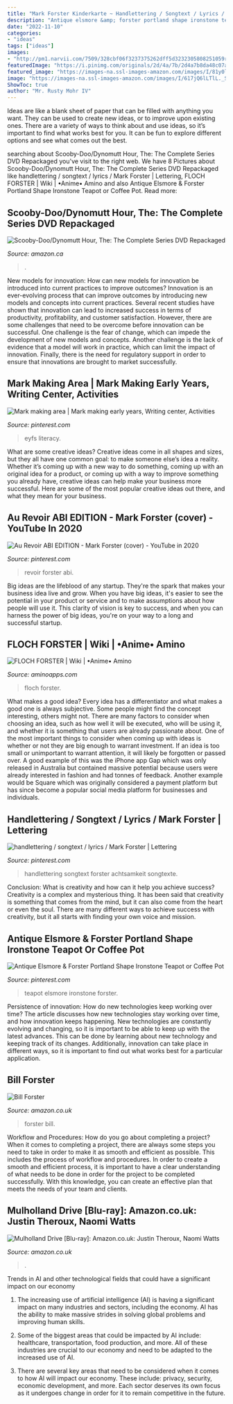 ```yaml
---
title: "Mark Forster Kinderkarte ~ Handlettering / Songtext / Lyrics / Mark Forster"
description: "Antique elsmore &amp; forster portland shape ironstone teapot or coffee pot"
date: "2022-11-10"
categories:
- "ideas"
tags: ["ideas"]
images:
- "http://pm1.narvii.com/7509/328cbf06f3237375262dff5d3232305808251059r1-640-1020v2_uhq.jpg"
featuredImage: "https://i.pinimg.com/originals/2d/4a/7b/2d4a7b8da48c07aed9d9964bf1da9123.jpg"
featured_image: "https://images-na.ssl-images-amazon.com/images/I/81y0lEkWeCL.__AC_SY300_QL70_ML2_.jpg"
image: "https://images-na.ssl-images-amazon.com/images/I/617jQ6lLTlL._SY300_.jpg"
ShowToc: true
author: "Mr. Rusty Mohr IV"
---
```



Ideas are like a blank sheet of paper that can be filled with anything you want. They can be used to create new ideas, or to improve upon existing ones. There are a variety of ways to think about and use ideas, so it’s important to find what works best for you. It can be fun to explore different options and see what comes out the best.

	

		
searching about Scooby-Doo/Dynomutt Hour, The: The Complete Series DVD Repackaged you've visit to the right web. We have 8 Pictures about Scooby-Doo/Dynomutt Hour, The: The Complete Series DVD Repackaged like handlettering / songtext / lyrics / Mark Forster | Lettering, FLOCH FORSTER | Wiki | •Anime• Amino and also Antique Elsmore &amp; Forster Portland Shape Ironstone Teapot or Coffee Pot. Read more:
		
    
## Scooby-Doo/Dynomutt Hour, The: The Complete Series DVD Repackaged

<img loading=lazy src="https://images-na.ssl-images-amazon.com/images/I/81y0lEkWeCL.__AC_SY300_QL70_ML2_.jpg" onerror="this.onerror=null;this.src='https://tse1.mm.bing.net/th?id=OIP.2q7NtyR-lmlCZNlzwJI8BgAAAA&amp;pid=15.1';" alt="Scooby-Doo/Dynomutt Hour, The: The Complete Series DVD Repackaged">

_Source: amazon.ca_

>. 

	

New models for innovation: How can new models for innovation be introduced into current practices to improve outcomes?
Innovation is an ever-evolving process that can improve outcomes by introducing new models and concepts into current practices. Several recent studies have shown that innovation can lead to increased success in terms of productivity, profitability, and customer satisfaction. However, there are some challenges that need to be overcome before innovation can be successful. One challenge is the fear of change, which can impede the development of new models and concepts. Another challenge is the lack of evidence that a model will work in practice, which can limit the impact of innovation. Finally, there is the need for regulatory support in order to ensure that innovations are brought to market successfully.

    
## Mark Making Area | Mark Making Early Years, Writing Center, Activities

<img loading=lazy src="https://i.pinimg.com/originals/63/b1/6a/63b16a0f944d195d390c83eb25c49c05.jpg" onerror="this.onerror=null;this.src='https://tse1.mm.bing.net/th?id=OIP.mEdLNlPMPXK8ZTB5LVK3bAHaJ4&amp;pid=15.1';" alt="Mark making area | Mark making early years, Writing center, Activities">

_Source: pinterest.com_

>eyfs literacy. 

	

What are some creative ideas?
Creative ideas come in all shapes and sizes, but they all have one common goal: to make someone else’s idea a reality. Whether it’s coming up with a new way to do something, coming up with an original idea for a product, or coming up with a way to improve something you already have, creative ideas can help make your business more successful. Here are some of the most popular creative ideas out there, and what they mean for your business.

    
## Au Revoir ABI EDITION - Mark Forster (cover) - YouTube In 2020

<img loading=lazy src="https://i.pinimg.com/originals/f8/4b/eb/f84beb8889db65b1efaa579a8564d737.jpg" onerror="this.onerror=null;this.src='https://tse2.mm.bing.net/th?id=OIP.o_hjxIovoTi4ItFO3dFeiAHaFj&amp;pid=15.1';" alt="Au Revoir ABI EDITION - Mark Forster (cover) - YouTube in 2020">

_Source: pinterest.com_

>revoir forster abi. 

	

Big ideas are the lifeblood of any startup. They're the spark that makes your business idea live and grow. When you have big ideas, it's easier to see the potential in your product or service and to make assumptions about how people will use it. This clarity of vision is key to success, and when you can harness the power of big ideas, you're on your way to a long and successful startup.

    
## FLOCH FORSTER | Wiki | •Anime• Amino

<img loading=lazy src="http://pm1.narvii.com/7509/328cbf06f3237375262dff5d3232305808251059r1-640-1020v2_uhq.jpg" onerror="this.onerror=null;this.src='https://tse3.mm.bing.net/th?id=OIP.L_CD7a_P2g5mjkyXc5tZFgHaLz&amp;pid=15.1';" alt="FLOCH FORSTER | Wiki | •Anime• Amino">

_Source: aminoapps.com_

>floch forster. 

	

What makes a good idea?
Every idea has a differentiator and what makes a good one is always subjective. Some people might find the concept interesting, others might not. There are many factors to consider when choosing an idea, such as how well it will be executed, who will be using it, and whether it is something that users are already passionate about. 
One of the most important things to consider when coming up with ideas is whether or not they are big enough to warrant investment. If an idea is too small or unimportant to warrant attention, it will likely be forgotten or passed over. A good example of this was the iPhone app Gap which was only released in Australia but contained massive potential because users were already interested in fashion and had tonnes of feedback. Another example would be Square which was originally considered a payment platform but has since become a popular social media platform for businesses and individuals.

    
## Handlettering / Songtext / Lyrics / Mark Forster | Lettering

<img loading=lazy src="https://i.pinimg.com/originals/2d/4a/7b/2d4a7b8da48c07aed9d9964bf1da9123.jpg" onerror="this.onerror=null;this.src='https://tse1.mm.bing.net/th?id=OIP.TUMRS_diFow8Od3kY3TuHgHaJH&amp;pid=15.1';" alt="handlettering / songtext / lyrics / Mark Forster | Lettering">

_Source: pinterest.com_

>handlettering songtext forster achtsamkeit songtexte. 

	

Conclusion: What is creativity and how can it help you achieve success?
Creativity is a complex and mysterious thing. It has been said that creativity is something that comes from the mind, but it can also come from the heart or even the soul. There are many different ways to achieve success with creativity, but it all starts with finding your own voice and mission.

    
## Antique Elsmore &amp; Forster Portland Shape Ironstone Teapot Or Coffee Pot

<img loading=lazy src="https://i.pinimg.com/originals/d0/fe/47/d0fe47678c7c750387ef72ac87114387.jpg" onerror="this.onerror=null;this.src='https://tse3.mm.bing.net/th?id=OIP.nrMP8bOzKNL1Bu3SpZeGZwHaJ7&amp;pid=15.1';" alt="Antique Elsmore &amp; Forster Portland Shape Ironstone Teapot or Coffee Pot">

_Source: pinterest.com_

>teapot elsmore ironstone forster. 

	

Persistence of innovation: How do new technologies keep working over time?
The article discusses how new technologies stay working over time, and how innovation keeps happening. New technologies are constantly evolving and changing, so it is important to be able to keep up with the latest advances. This can be done by learning about new technology and keeping track of its changes. Additionally, innovation can take place in different ways, so it is important to find out what works best for a particular application.

    
## Bill Forster

<img loading=lazy src="https://images-na.ssl-images-amazon.com/images/I/617jQ6lLTlL._SY300_.jpg" onerror="this.onerror=null;this.src='https://tse1.mm.bing.net/th?id=OIP.CVAAaY5coZg2YiiC_Z7aFgAAAA&amp;pid=15.1';" alt="Bill Forster">

_Source: amazon.co.uk_

>forster bill. 

	

Workflow and Procedures: How do you go about completing a project?
When it comes to completing a project, there are always some steps you need to take in order to make it as smooth and efficient as possible. This includes the process of workflow and procedures. In order to create a smooth and efficient process, it is important to have a clear understanding of what needs to be done in order for the project to be completed successfully. With this knowledge, you can create an effective plan that meets the needs of your team and clients.

    
## Mulholland Drive [Blu-ray]: Amazon.co.uk: Justin Theroux, Naomi Watts

<img loading=lazy src="https://images-na.ssl-images-amazon.com/images/I/81WOfbT3maL._AC_SL1285_.jpg" onerror="this.onerror=null;this.src='https://tse3.mm.bing.net/th?id=OIP.0J9Q2zbmx1yl9h9tcehWsQHaJd&amp;pid=15.1';" alt="Mulholland Drive [Blu-ray]: Amazon.co.uk: Justin Theroux, Naomi Watts">

_Source: amazon.co.uk_

>. 

	

Trends in AI and other technological fields that could have a significant impact on our economy
1. The increasing use of artificial intelligence (AI) is having a significant impact on many industries and sectors, including the economy. AI has the ability to make massive strides in solving global problems and improving human skills.
2. Some of the biggest areas that could be impacted by AI include: healthcare, transportation, food production, and more. All of these industries are crucial to our economy and need to be adapted to the increased use of AI.

3. There are several key areas that need to be considered when it comes to how AI will impact our economy. These include: privacy, security, economic development, and more. Each sector deserves its own focus as it undergoes change in order for it to remain competitive in the future.


